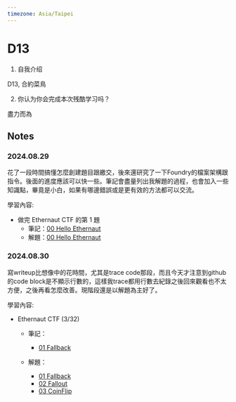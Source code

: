 ```yaml
---
timezone: Asia/Taipei
---
```



# D13

1. 自我介绍
   
D13, 合約菜鳥

2. 你认为你会完成本次残酷学习吗？

盡力而為

## Notes

<!-- Content_START -->

### 2024.08.29

花了一段時間搞懂怎麼創建題目跟繳交，後來還研究了一下Foundry的檔案架構跟指令。後面的進度應該可以快一些。筆記會盡量列出我解題的過程，也會加入一些知識點，畢竟是小白，如果有哪邊錯誤或是更有效的方法都可以交流。

學習內容: 
- 做完 Ethernaut CTF 的第 1 題
  - 筆記：[00 Hello Ethernaut](./Writeup/D13/writeup/00_HelloEthernaut.md)
  - 解題：[00 Hello Ethernaut](./Writeup/D13/script/00_HelloEthernaut.s.sol)


### 2024.08.30 

寫writeup比想像中的花時間，尤其是trace code那段，而且今天才注意到github的code block是不顯示行數的，這樣我trace都用行數去紀錄之後回來觀看也不太方便，之後再看怎麼改善。現階段還是以解題為主好了。

學習內容: 
- Ethernaut CTF (3/32)
  - 筆記：
    - [01 Fallback](./Writeup/D13/writeup/01_Fallback.md)
    
  - 解題：
    - [01 Fallback](./Writeup/D13/script/01_Fallback.s.sol)
    - [02 Fallout](./Writeup/D13/script/02_Fallout.s.sol)
    - [03 CoinFlip](./Writeup/D13/script/03_CoinFlip.s.sol)


<!-- Content_END -->
